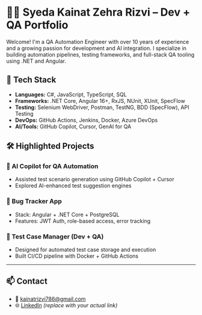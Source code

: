 # 👩‍💻 Syeda Kainat Zehra Rizvi – Dev + QA Portfolio

Welcome! I'm a QA Automation Engineer with over 10 years of experience and a growing passion for development and AI integration. I specialize in building automation pipelines, testing frameworks, and full-stack QA tooling using .NET and Angular.

## 🔧 Tech Stack
- **Languages:** C#, JavaScript, TypeScript, SQL
- **Frameworks:** .NET Core, Angular 16+, RxJS, NUnit, XUnit, SpecFlow
- **Testing:** Selenium WebDriver, Postman, TestNG, BDD (SpecFlow), API Testing
- **DevOps:** GitHub Actions, Jenkins, Docker, Azure DevOps
- **AI/Tools:** GitHub Copilot, Cursor, GenAI for QA

## 🛠️ Highlighted Projects

### 📌 AI Copilot for QA Automation
- Assisted test scenario generation using GitHub Copilot + Cursor
- Explored AI-enhanced test suggestion engines

### 📌 Bug Tracker App
- Stack: Angular + .NET Core + PostgreSQL
- Features: JWT Auth, role-based access, error tracking

### 📌 Test Case Manager (Dev + QA)
- Designed for automated test case storage and execution
- Built CI/CD pipeline with Docker + GitHub Actions

---

## 📫 Contact
- 📧 kainatrizvi786@gmail.com
- 🌐 [LinkedIn](https://linkedin.com/in/syeda-kainat-zehra) *(replace with your actual link)*
